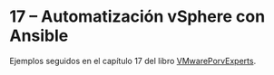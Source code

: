 # 17 – Automatización vSphere con Ansible 
Ejemplos seguidos en el capítulo 17 del libro [VMwarePorvExperts](https://www.vmwareporvexperts.org/).
